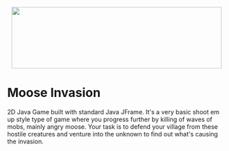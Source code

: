 <p align="center">
  <img width="484" height="142" src="https://i.imgur.com/OMGneH9.png">
</p>

# Moose Invasion
2D Java Game built with standard Java JFrame. It's a very basic shoot em up style type of game where you progress further by killing of waves of mobs, mainly angry moose. Your task is to defend your village from these hostile creatures and venture into the unknown to find out what's causing the invasion.
